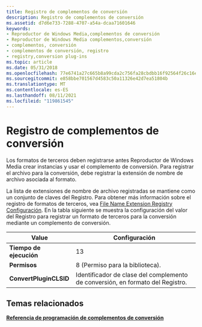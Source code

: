 ```yaml
---
title: Registro de complementos de conversión
description: Registro de complementos de conversión
ms.assetid: d7d6e733-7288-4707-a54a-dcaa71601646
keywords:
- Reproductor de Windows Media,complementos de conversión
- Reproductor de Windows Media complementos,conversión
- complementos, conversión
- complementos de conversión, registro
- registry,conversion plug-ins
ms.topic: article
ms.date: 05/31/2018
ms.openlocfilehash: 77e6741a27c665b8a99cda2c756fa28cbdbb16f92564f26c16e077c5c5be8859
ms.sourcegitcommit: e858bbe701567d4583c50a11326e42d7ea51804b
ms.translationtype: MT
ms.contentlocale: es-ES
ms.lasthandoff: 08/11/2021
ms.locfileid: "119861545"
---
```

# <a name="registering-conversion-plug-ins"></a>Registro de complementos de conversión

Los formatos de terceros deben registrarse antes Reproductor de Windows Media crear instancias y usar el complemento de conversión. Para registrar el archivo para la conversión, debe registrar la extensión de nombre de archivo asociada al formato.

La lista de extensiones de nombre de archivo registradas se mantiene como un conjunto de claves del Registro. Para obtener más información sobre el registro de formatos de terceros, vea [File Name Extension Registry Configuración](file-name-extension-registry-settings.md). En la tabla siguiente se muestra la configuración del valor del Registro para registrar un formato de terceros para la conversión mediante un complemento de conversión.



| Value                  | Configuración                                                     |
|------------------------|-------------------------------------------------------------|
| **Tiempo de ejecución**            | 13                                                          |
| **Permisos**        | 8 (Permiso para la biblioteca).                             |
| **ConvertPluginCLSID** | Identificador de clase del complemento de conversión, en formato del Registro. |



 

## <a name="related-topics"></a>Temas relacionados

<dl> <dt>

[**Referencia de programación de complementos de conversión**](conversion-plug-ins-programming-reference.md)
</dt> </dl>

 

 




